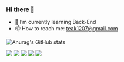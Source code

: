 ### Hi there 👋

- 🌱 I’m currently learning Back-End 
- 📫 How to reach me: teak1207@gmail.com

![Anurag's GitHub stats](https://github-readme-stats.vercel.app/api?username=teak1207&show_icons=true&theme=radical)

<img src="https://img.shields.io/badge/java-red?style=flat&logo=Java&logoColor=white"/>
<img src="https://img.shields.io/badge/JavaScript-black?style=flat&logo=JavaScript&logoColor=white"/>
<a href="https://www.notion.so/Gong-62ac5ac4d1b940b8ab97f2eac3dfa07f" target="_blank"><img src="https://img.shields.io/badge/Notion-black?style=flat&logo=Notion&logoColor=white"/></a>
<img src="https://img.shields.io/badge/HTML5-black?style=flat&logo=HTML5&logoColor=white"/>
<img src="https://img.shields.io/badge/Python-blue?style=flat&logo=Python&logoColor=white"/>


<!--

**teak1207/teak1207** is a ✨ _special_ ✨ repository because its `README.md` (this file) appears on your GitHub profile.

Here are some ideas to get you started:

- 🔭 I’m currently working on ...
- 🌱 I’m currently learning ...
- 👯 I’m looking to collaborate on ...
- 🤔 I’m looking for help with ...
- 💬 Ask me about ...
- 📫 How to reach me: ...
- 😄 Pronouns: ...
- ⚡ Fun fact: ...
-->
